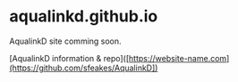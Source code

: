 # aqualinkd.github.io
AqualinkD site comming soon.

[AqualinkD information & repo]([https://website-name.com](https://github.com/sfeakes/AqualinkD]) 



